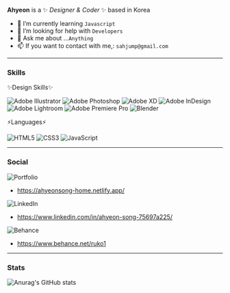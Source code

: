 

**Ahyeon** is a ✨ _Designer & Coder_ ✨ based in Korea

- 🌱 I’m currently learning `Javascript`
- 🤔 I’m looking for help with `Developers`
- 💬 Ask me about ...`Anything`
- 📫 If you want to contact with me,: `sahjump@gmail.com`

---
### Skills



✨Design Skills✨


![Adobe Illustrator](https://img.shields.io/badge/adobe%20illustrator-%23FF9A00.svg?style=for-the-badge&logo=adobe%20illustrator&logoColor=white)
![Adobe Photoshop](https://img.shields.io/badge/adobe%20photoshop-%2331A8FF.svg?style=for-the-badge&logo=adobe%20photoshop&logoColor=white)
![Adobe XD](https://img.shields.io/badge/Adobe%20XD-470137?style=for-the-badge&logo=Adobe%20XD&logoColor=#FF61F6)
![Adobe InDesign](https://img.shields.io/badge/Adobe%20InDesign-49021F?style=for-the-badge&logo=adobeindesign&logoColor=white)
![Adobe Lightroom](https://img.shields.io/badge/Adobe%20Lightroom-31A8FF.svg?style=for-the-badge&logo=Adobe%20Lightroom&logoColor=white)
![Adobe Premiere Pro](https://img.shields.io/badge/Adobe%20Premiere%20Pro-9999FF.svg?style=for-the-badge&logo=Adobe%20Premiere%20Pro&logoColor=white)
![Blender](https://img.shields.io/badge/blender-%23F5792A.svg?style=for-the-badge&logo=blender&logoColor=white)


⚡Languages⚡


![HTML5](https://img.shields.io/badge/html5-%23E34F26.svg?style=for-the-badge&logo=html5&logoColor=white)
![CSS3](https://img.shields.io/badge/css3-%231572B6.svg?style=for-the-badge&logo=css3&logoColor=white)
![JavaScript](https://img.shields.io/badge/javascript-%23323330.svg?style=for-the-badge&logo=javascript&logoColor=%23F7DF1E)


---
### Social


![Portfolio](https://img.shields.io/badge/Portfolio-%23000000.svg?style=for-the-badge&logo=firefox&logoColor=#FF7139)
* <https://ahyeonsong-home.netlify.app/>




![LinkedIn](https://img.shields.io/badge/linkedin-%230077B5.svg?style=for-the-badge&logo=linkedin&logoColor=white)
* <https://www.linkedin.com/in/ahyeon-song-75697a225/>


![Behance](https://img.shields.io/badge/Behance-1769ff?style=for-the-badge&logo=behance&logoColor=white)
* <https://www.behance.net/ruko1>


---
### Stats


![Anurag's GitHub stats](https://github-readme-stats.vercel.app/api?username=ahyeon-song&theme=outrun&show_icons=true)
